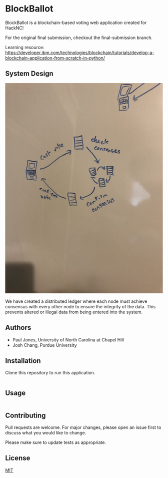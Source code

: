 # BlockBallot

BlockBallot is a blockchain-based voting web application created for HackNC!

For the original final submission, checkout the final-submission branch.

Learning resource: https://developer.ibm.com/technologies/blockchain/tutorials/develop-a-blockchain-application-from-scratch-in-python/

## System Design
![System Design](IMG_2447.JPG)

We have created a distributed ledger where each node must achieve consensus with every other node to ensure the integrity of the data.
This prevents altered or illegal data from being entered into the system.

## Authors

- Paul Jones, University of North Carolina at Chapel Hill
- Josh Chang, Purdue University

## Installation

Clone this repository to run this application.

```bash
```

## Usage

```bash
```

## Contributing
Pull requests are welcome. For major changes, please open an issue first to discuss what you would like to change.

Please make sure to update tests as appropriate.

## License
[MIT](https://choosealicense.com/licenses/mit/)
